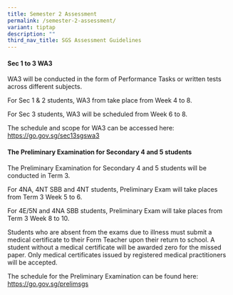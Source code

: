 ```yaml
---
title: Semester 2 Assessment
permalink: /semester-2-assessment/
variant: tiptap
description: ""
third_nav_title: SGS Assessment Guidelines
---
```

<h4>Sec 1 to 3 WA3</h4>
<p>WA3 will be conducted in the form of Performance Tasks or written tests
across different subjects.</p>
<p>For Sec 1 &amp; 2 students, WA3 from take place from Week 4 to 8.</p>
<p>For Sec 3 students, WA3 will be scheduled from Week 6 to 8.</p>
<p>The schedule and scope for WA3 can be accessed here: <a href="https://go.gov.sg/sec13sgswa3" rel="noopener noreferrer nofollow" target="_blank">https://go.gov.sg/sec13sgswa3</a>
</p>
<p></p>
<h4>The Preliminary Examination for Secondary 4 and 5 students</h4>
<p>The Preliminary Examination for Secondary 4 and 5 students will be conducted
in Term 3.</p>
<p>For 4NA, 4NT SBB and 4NT students, Preliminary Exam will take places from
Term 3 Week 5 to 6.</p>
<p>For 4E/5N and 4NA SBB students, Preliminary Exam will take places from
Term 3 Week 8 to 10.</p>
<p>Students who are absent from the exams due to illness must submit a medical
certificate to their Form Teacher upon their return to school. A student
without a medical certificate will be awarded zero for the missed paper.
Only medical certificates issued by registered medical practitioners will
be accepted.</p>
<p>The schedule for the Preliminary Examination can be found here: <a href="https://go.gov.sg/prelimsgs" rel="noopener noreferrer nofollow" target="_blank">https://go.gov.sg/prelimsgs</a>
</p>
<p></p>
<p></p>
